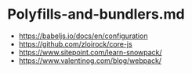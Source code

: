 # Polyfills-and-bundlers.md 

* https://babeljs.io/docs/en/configuration 
* https://github.com/zloirock/core-js 
* https://www.sitepoint.com/learn-snowpack/ 
* https://www.valentinog.com/blog/webpack/
